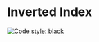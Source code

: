 # Inverted Index

<!-- [![PyPi Version](https://img.shields.io/pypi/v/inverted-index)](https://pypi.org/project/inverted-index/) -->

<!-- [![Actions Status](https://github.com/blester125/inverted-index/workflows/Unit%20Test/badge.svg)](https://github.com/blester125/inverted-index/actions) -->

[![Code style: black](https://img.shields.io/badge/code%20style-black-000000.svg)](https://github.com/psf/black)
